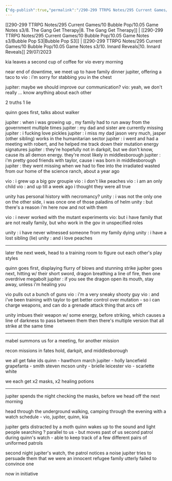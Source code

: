 ```yaml
---
{"dg-publish":true,"permalink":"/290-299 TTRPG Notes/295 Current Games/10 Bubble Pop/10.05 Game Notes s3/9. Family Dinners/"}
---
```



[[290-299 TTRPG Notes/295 Current Games/10 Bubble Pop/10.05 Game Notes s3/8. The Gang Get Therapy\|8. The Gang Get Therapy]] | [[290-299 TTRPG Notes/295 Current Games/10 Bubble Pop/10.05 Game Notes s3/Bubble Pop S3\|Bubble Pop S3]] | [[290-299 TTRPG Notes/295 Current Games/10 Bubble Pop/10.05 Game Notes s3/10. Innard Reveals\|10. Innard Reveals]]
29/07/2023

kia leaves a second cup of coffee for vio every morning

near end of downtime, we meet up to have family dinner
jupiter, offering a taco to vio : i'm sorry for stabbing you in the chest

jupiter: maybe we should improve our communication?
vio: yeah, we don't really ... know anything about each other

2 truths 1 lie

quinn goes first, talks about walker

jupiter : when i was growing up , my family had to run away from the government multiple times
jupiter : my dad and sister are currently missing
jupiter : i fucking love pickles
jupiter : i miss my dad jason very much, jasper (other sibling) works in the humanitarian sector
jupiter : i went and had a meeting with robert, and he helped me track down their mutation energy signatures
jupiter : they're hopefully not in darkpit, but we don't know, cause its all demon energy. they're most likely in middlesborough
jupiter : i'm pretty good friends with taylor, cause i was born in middlesborough
jupiter : they went missing when we had to flee into the irradiated wasted from our home of the science ranch, about a year ago

vio : i grew up a big gov groupie
vio : i don't like peaches
vio : i am an only child
vio : and up till a week ago i thought they were all true

unity has personal history with necromancy?
unity : i was not the only one on the other side, i was once one of those paladins of helm
unity : but there's a reason i'm here now and not with them

vio : i never worked with the mutant experiments
vio: but i have family that are not really family, but who work in the gov in unspecified roles

unity : i have never witnessed someone from my family dying
unity : i have a lost sibling (lie)
unity : and i love peaches

---

later the next week, head to a training room to figure out each other's play styles

quinn goes first, displaying flurry of blows and stunning strike
jupiter goes next, hitting w/ their short sword, dragon breathing a line of fire, then one overdrive megabolt
jupiter : if you see the dragon open its mouth, stay away, unless i'm healing you

vio pulls out a bunch of guns
vio : i'm a very sneaky shooty guy
vio : and i've been training with taylor to get better control over mutation - so i can charge weapons,  and can do a grenade attack thing that arcs off

unity imbues their weapon w/ some energy, before striking, which causes a line of darkness to pass between them
then there's multiple version that all strike at the same time

---

mabel summons us for a meeting, for another mission

recon missions in fates hold, darkpit, and middlesborough

we all get fake ids
quinn - hawthorn march
jupiter - holly lancefield
grapefanta - smith steven mcson
unity - brielle leicester
vio - scarlette white

we each get x2 masks, x2 healing potions

---

jupiter spends the night checking the masks, before we head off the next morning

head through the underground
walking, camping through the evening with a watch schedule - vio, jupiter, quinn, kia

jupiter gets distracted by a moth
quinn wakes up to the sound and light people searching ? parallel to us - but moves past of us
second patrol during quinn's watch - able to keep track of a few different pairs of uniformed patrols

second night
jupiter's watch, the patrol notices a noise
jupiter tries to persuade them that we were an innocent refugee family
utterly failed to convince one

now in initiative
